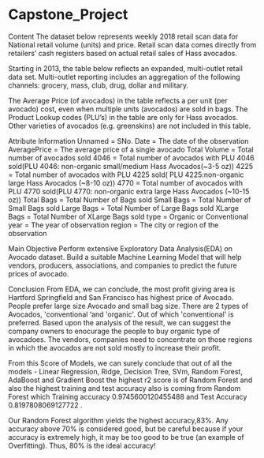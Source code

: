 # Capstone_Project
Content
The dataset below represents weekly 2018 retail scan data for National retail volume (units) and price. Retail scan data comes directly from retailers’ cash registers based on actual retail sales of Hass avocados.

Starting in 2013, the table below reflects an expanded, multi-outlet retail data set. Multi-outlet reporting includes an aggregation of the following channels: grocery, mass, club, drug, dollar and military.

The Average Price (of avocados) in the table reflects a per unit (per avocado) cost, even when multiple units (avocados) are sold in bags. The Product Lookup codes (PLU’s) in the table are only for Hass avocados. Other varieties of avocados (e.g. greenskins) are not included in this table.

Attribute Information
Unnamed = SNo. Date = The date of the observation AveragePrice = The average price of a single avocado Total Volume = Total number of avocados sold 4046 = Total number of avocados with PLU 4046 sold(PLU 4046: non-organic small/medium Hass Avocados(~3-5 oz)) 4225 = Total number of avocados with PLU 4225 sold( PLU 4225:non-organic large Hass Avocados (~8-10 oz)) 4770 = Total number of avocados with PLU 4770 sold(PLU 4770: non-organic extra large Hass Avocados (~10-15 oz)) Total Bags = Total Number of Bags sold Small Bags = Total Number of Small Bags sold Large Bags = Total Number of Large Bags sold XLarge Bags = Total Number of XLarge Bags sold type = Organic or Conventional year = The year of observation region = The city or region of the observation

Main Objective
Perform extensive Exploratory Data Analysis(EDA) on Avocado dataset. Build a suitable Machine Learning Model that will help vendors, producers, associations, and companies to predict the future prices of avocado.

Conclusion
From EDA, we can conclude, the most profit giving area is Hartford Springfield and San Francisco has highest price of Avocado. People prefer large size Avocado and small bag size. There are 2 types of Avocados, 'conventional ‘and 'organic'. Out of which 'conventional' is preferred. Based upon the analysis of the result, we can suggest the company owners to enocurage the people to buy organic type of avocadoes. The vendors, companies need to concentrate on those regions in which the avocados are not sold mostly to increase their profit.

From this Score of Models, we can surely conclude that out of all the models - Linear Regression, Ridge, Decision Tree, SVm, Random Forest, AdaBoost and Gradient Boost the highest r2 score is of Random Forest and also the highest training and test accuracy also is coming from Random Forest which Training accuracy 0.9745600120455488 and Test Accuracy 0.8197808069127722 .

Our Random Forest algorithm yields the highest accuracy,83%. Any accuracy above 70% is considered good, but be careful because if your accuracy is extremely high, it may be too good to be true (an example of Overfitting). Thus, 80% is the ideal accuracy!
